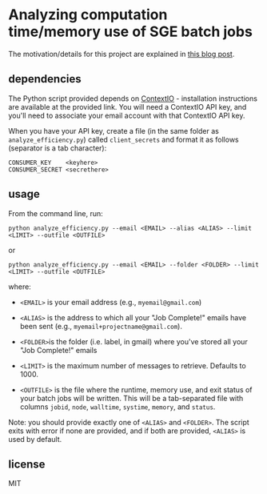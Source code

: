 Analyzing computation time/memory use of SGE batch jobs
====================

The motivation/details for this project are explained in [this blog post](http://alyssafrazee.com/efficiency-analytics.html).

## dependencies
The Python script provided depends on [ContextIO](https://github.com/contextio/Python-ContextIO) - installation instructions are available at the provided link.  You will need a ContextIO API key, and you'll need to associate your email account with that ContextIO API key.

When you have your API key, create a file (in the same folder as `analyze_efficiency.py`) called `client_secrets` and format it as follows (separator is a tab character):

```
CONSUMER_KEY    <keyhere>
CONSUMER_SECRET <secrethere>
```

## usage
From the command line, run:

`python analyze_efficiency.py --email <EMAIL> --alias <ALIAS> --limit <LIMIT> --outfile <OUTFILE>` 

or

`python analyze_efficiency.py --email <EMAIL> --folder <FOLDER> --limit <LIMIT> --outfile <OUTFILE>` 

where:
- `<EMAIL>` is your email address (e.g., `myemail@gmail.com`)

- `<ALIAS>` is the address to which all your "Job Complete!" emails have been sent (e.g., `myemail+projectname@gmail.com`).  

- `<FOLDER>`is the folder (i.e. label, in gmail) where you've stored all your "Job Complete!" emails

- `<LIMIT>` is the maximum number of messages to retrieve.  Defaults to 1000.

- `<OUTFILE>` is the file where the runtime, memory use, and exit status of your batch jobs will be written.  This will be a tab-separated file with columns `jobid`, `node`, `walltime`, `systime`, `memory`, and `status`.

Note: you should provide exactly one of `<ALIAS>` and `<FOLDER>`.  The script exits with error if none are provided, and if both are provided, `<ALIAS>` is used by default.

## license
MIT




